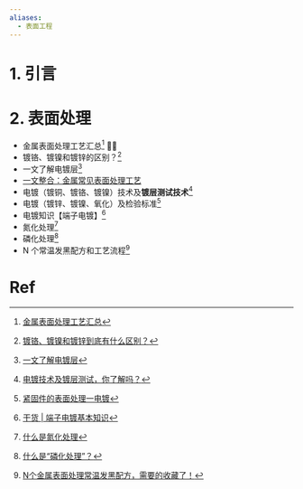 ```yaml
---
aliases:
  - 表面工程
---
```

# 1. 引言 


# 2. 表面处理 
- 金属表面处理工艺汇总[^1] 🏳️‍🌈
- 镀铬、镀镍和镀锌的区别？[^2]
- 一文了解电镀层[^3]
- [一文整合：金属常见表面处理工艺](https://mp.weixin.qq.com/s/gJTR3Z8S-EZUn6ZIN18xjA)
- 电镀（镀铜、镀铬、镀镍）技术及**镀层测试技术**[^4]
- 电镀（镀锌、镀镍、氧化）及检验标准[^5]
- 电镀知识【端子电镀】[^6]
- 氮化处理[^7]
- 磷化处理[^8]
- N 个常温发黑配方和工艺流程[^9]


# Ref 

[^1]: [金属表面处理工艺汇总](https://mp.weixin.qq.com/s/e2iP5o7j9tP1JhQ2Um0WoA)
[^2]: [镀铬、镀镍和镀锌到底有什么区别？](https://mp.weixin.qq.com/s/HAYJQJq36ZOgZNiZjlFYsA)

[^3]: [一文了解电镀层](https://mp.weixin.qq.com/s/nDoMoJ7vHAfBQ8CE9IhKkA)

[^4]: [电镀技术及镀层测试，你了解吗？](https://mp.weixin.qq.com/s/0UkIlVMNjUZGEAwqpjeVYA)
[^5]: [紧固件的表面处理一电镀](https://mp.weixin.qq.com/s/KBGFoVYboB7Ev9YboXLuxQ)

[^6]: [干货 | 端子电镀基本知识](https://mp.weixin.qq.com/s/xhPMPh5FqrW_rUEPjGFGvQ)

[^7]: [什么是氮化处理](https://mp.weixin.qq.com/s/c5v4Vp7e2pgukvl-BXi7og)

[^8]: [什么是“磷化处理”？](https://mp.weixin.qq.com/s/bRILTWzMQS9K8IcUTinagg)

[^9]: [N个金属表面处理常温发黑配方，需要的收藏了！](https://mp.weixin.qq.com/s/UJQTYsOWZVV9RPOai85VYA)

